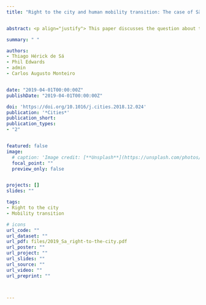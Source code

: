 ```yaml
---
title: "Right to the city and human mobility transition: The case of São Paulo"


abstract: <p align="justify"> This paper discusses the question about the right to the city and the influences of the dispute for the city on urban mobility, using São Paulo, Brazil's largest city, as a study case. We present the concept of the human mobility transition, which relates to the idea of large shifts in human mobility dynamics that have affected the constitution and development of urban settlements, the structure of the urban form, and social networks. We then argue that the latest stage of this transition is heavily influenced by the fact that cities have become both the arena for and the object of the political struggle between unsustainable economic growth and sustainable human development. Health consequences of the dispute for the city in the context of urban mobility are discussed. Final section uses the case of São Paulo to illustrate these arguments, focusing on changes that occurred from the end of the 19th century onwards. </p>

summary: " "

authors:
- Thiago Hérick de Sá
- Phil Edwards
- admin
- Carlos Augusto Monteiro


date: "2019-04-01T00:00:00Z"
publishDate: "2019-04-01T00:00:00Z"

doi: 'https://doi.org/10.1016/j.cities.2018.12.024'
publication: '*Cities*'
publication_short:
publication_types:
- "2"


featured: false
image:
  # caption: 'Image credit: [**Unsplash**](https://unsplash.com/photos/jdD8gXaTZsc)'
  focal_point: ""
  preview_only: false


projects: []
slides: ""

tags:
- Right to the city
- Mobility transition

# icons
url_code: ""
url_dataset: ""
url_pdf: files/2019_Sa_right-to-the-city.pdf
url_poster: ""
url_project: ""
url_slides: ""
url_source: ""
url_video: ""
url_preprint: ""
  


---
```


